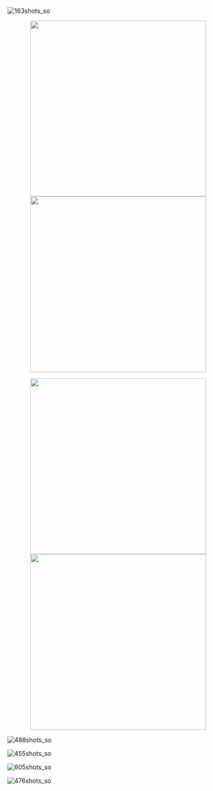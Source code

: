 ![163shots_so](https://github.com/user-attachments/assets/613ddd7f-16f3-49a9-8deb-b07c23b81ae4)<div align="center">
  <img src="https://github.com/user-attachments/assets/5ff4e557-2be8-4786-833d-47e821ca69a6" width = "400"> 
  <img src="https://github.com/user-attachments/assets/fd21c004-4c13-4fd5-97fb-9b26f0e7d3d7" width = "400"> 
</div>

<div align="center">
  <img src="https://github.com/user-attachments/assets/e05f6c91-3d23-4d34-9543-48373ddfcd3b" width = "400"> 
  <img src="https://github.com/user-attachments/assets/ec1884be-ec39-4086-b59d-f1d27bc45ea5" width = "400"> 
</div>

![488shots_so](https://github.com/flowykk/FMKLApp/assets/71427624/a256fadf-2861-4bf7-8246-060c4d99e1e4)

![455shots_so](https://github.com/flowykk/FMKLApp/assets/71427624/e3d4be3a-1d7d-477f-a97d-66e074125492)

![605shots_so](https://github.com/flowykk/FMKLApp/assets/71427624/756b77bd-c16f-4a7a-a67d-a67cf1fe2808)

![476shots_so](https://github.com/flowykk/FMKLApp/assets/71427624/500084b0-1520-4acb-ab0d-072e68b53f36)

